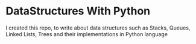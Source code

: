 # DataStructures With Python
I created this repo, to write about data structures such as Stacks, Queues, Linked Lists, Trees and their implementations in Python language
